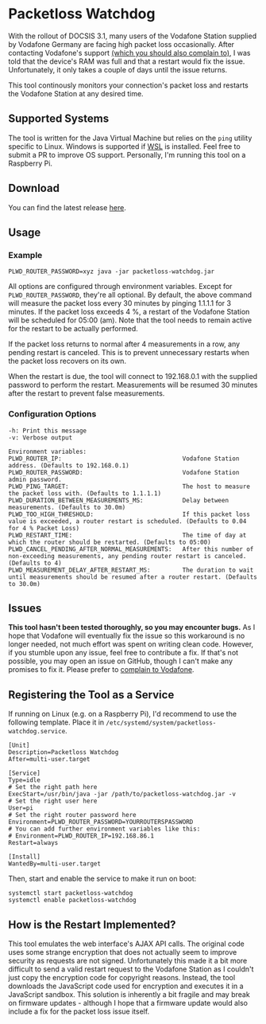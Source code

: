 # Packetloss Watchdog
With the rollout of DOCSIS 3.1, many users of the Vodafone Station supplied by Vodafone Germany are facing high packet loss occasionally. After contacting Vodafone's support [(which you should also complain to)](http://twitter.com/vodafoneservice), I was told that the device's RAM was full and that a restart would fix the issue. Unfortunately, it only takes a couple of days until the issue returns.

This tool continously monitors your connection's packet loss and restarts the Vodafone Station at any desired time.

## Supported Systems

The tool is written for the Java Virtual Machine but relies on the `ping` utility specific to Linux. Windows is supported if [WSL](https://docs.microsoft.com/de-de/windows/wsl/install-win10) is installed. Feel free to submit a PR to improve OS support. Personally, I'm running this tool on a Raspberry Pi.

## Download
You can find the latest release [here](https://github.com/cbruegg/packetloss-watchdog/releases/latest).

## Usage
### Example
```
PLWD_ROUTER_PASSWORD=xyz java -jar packetloss-watchdog.jar
```
All options are configured through environment variables. Except for `PLWD_ROUTER_PASSWORD`, they're all optional. By default, the above command will measure the packet loss every 30 minutes by pinging 1.1.1.1 for 3 minutes. If the packet loss exceeds 4 %, a restart of the Vodafone Station will be scheduled for 05:00 (am). Note that the tool needs to remain active for the restart to be actually performed.

If the packet loss returns to normal after 4 measurements in a row, any pending restart is canceled. This is to prevent unnecessary restarts when the packet loss recovers on its own.

When the restart is due, the tool will connect to 192.168.0.1 with the supplied password to perform the restart. Measurements will be resumed 30 minutes after the restart to prevent false measurements.

### Configuration Options

```
-h: Print this message
-v: Verbose output

Environment variables:
PLWD_ROUTER_IP:                                  Vodafone Station address. (Defaults to 192.168.0.1)
PLWD_ROUTER_PASSWORD:                            Vodafone Station admin password.
PLWD_PING_TARGET:                                The host to measure the packet loss with. (Defaults to 1.1.1.1)
PLWD_DURATION_BETWEEN_MEASUREMENTS_MS:           Delay between measurements. (Defaults to 30.0m)
PLWD_TOO_HIGH_THRESHOLD:                         If this packet loss value is exceeded, a router restart is scheduled. (Defaults to 0.04 for 4 % Packet Loss)
PLWD_RESTART_TIME:                               The time of day at which the router should be restarted. (Defaults to 05:00)
PLWD_CANCEL_PENDING_AFTER_NORMAL_MEASUREMENTS:   After this number of non-exceeding measurements, any pending router restart is canceled. (Defaults to 4)
PLWD_MEASUREMENT_DELAY_AFTER_RESTART_MS:         The duration to wait until measurements should be resumed after a router restart. (Defaults to 30.0m)
```

## Issues
**This tool hasn't been tested thoroughly, so you may encounter bugs.** As I hope that Vodafone will eventually fix the issue so this workaround is no longer needed, not much effort was spent on writing clean code. However, if you stumble upon any issue, feel free to contribute a fix. If that's not possible, you may open an issue on GitHub, though I can't make any promises to fix it. Please prefer to [complain to Vodafone](http://twitter.com/vodafoneservice).

## Registering the Tool as a Service
If running on Linux (e.g. on a Raspberry Pi), I'd recommend to use the following template. Place it in `/etc/systemd/system/packetloss-watchdog.service`.

```
[Unit]
Description=Packetloss Watchdog
After=multi-user.target

[Service]
Type=idle
# Set the right path here
ExecStart=/usr/bin/java -jar /path/to/packetloss-watchdog.jar -v
# Set the right user here
User=pi
# Set the right router password here
Environment=PLWD_ROUTER_PASSWORD=YOURROUTERSPASSWORD
# You can add further environment variables like this:
# Environment=PLWD_ROUTER_IP=192.168.86.1
Restart=always

[Install]
WantedBy=multi-user.target
```

Then, start and enable the service to make it run on boot:
```
systemctl start packetloss-watchdog
systemctl enable packetloss-watchdog
```

## How is the Restart Implemented?
This tool emulates the web interface's AJAX API calls. The original code uses some strange encryption that does not actually seem to improve security as requests are not signed. Unfortunately this made it a bit more difficult to send a valid restart request to the Vodafone Station as I couldn't just copy the encryption code for copyright reasons. Instead, the tool downloads the JavaScript code used for encryption and executes it in a JavaScript sandbox. This solution is inherently a bit fragile and may break on firmware updates - although I hope that a firmware update would also include a fix for the packet loss issue itself.
